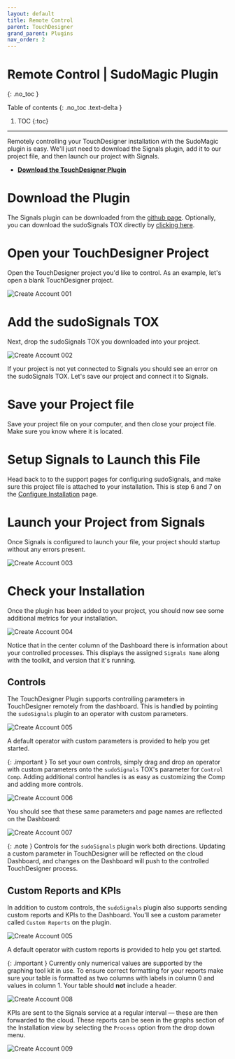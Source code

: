 ```yaml
---
layout: default
title: Remote Control
parent: TouchDesigner
grand_parent: Plugins
nav_order: 2
---
```


# Remote Control | SudoMagic Plugin
{: .no_toc }

Table of contents
{: .no_toc .text-delta }

1. TOC
{:toc}
---

Remotely controlling your TouchDesigner installation with the SudoMagic plugin is easy. We'll just need to download the Signals plugin, add it to our project file, and then launch our project with Signals.

* [**Download the TouchDesigner Plugin**](https://github.com/SudoMagicCode/sudoSignals_tdClient_releases//releases/latest/download/SudoSignals.tox)

# Download the Plugin

The Signals plugin can be downloaded from the [github page](https://github.com/SudoMagicCode/sudoSignals_tdClient_releases/releases). Optionally, you can download the sudoSignals TOX directly by [clicking here](https://github.com/SudoMagicCode/sudoSignals_tdClient_releases//releases/latest/download/SudoSignals.tox).

# Open your TouchDesigner Project

Open the TouchDesigner project you'd like to control. As an example, let's open a blank TouchDesigner project.

![Create Account 001](../../../../assets/images/td-remote-setup/remote-setup-001.png)

# Add the sudoSignals TOX

Next, drop the sudoSignals TOX you downloaded into your project.

![Create Account 002](../../../../assets/images/td-remote-setup/remote-setup-002.png)

If your project is not yet connected to Signals you should see an error on the sudoSignals TOX. Let's save our project and connect it to Signals.

# Save your Project file

Save your project file on your computer, and then close your project file. Make sure you know where it is located.

# Setup Signals to Launch this File

Head back to to the support pages for configuring sudoSignals, and make sure this project file is attached to your installation. This is step 6 and 7 on the [Configure Installation](https://docs.sudosignals.com/gettingStarted/configureInstallation.html) page.

# Launch your Project from Signals

Once Signals is configured to launch your file, your project should startup without any errors present.

![Create Account 003](../../../../assets/images/td-remote-setup/remote-setup-003.png)

# Check your Installation

Once the plugin has been added to your project, you should now see some additional metrics for your installation. 

![Create Account 004](../../../../assets/images/td-remote-setup/remote-setup-004.png)

Notice that in the center column of the Dashboard there is information about your controlled processes. This displays the assigned `Signals Name` along with the toolkit, and version that it's running.

## Controls
The TouchDesigner Plugin supports controlling parameters in TouchDesigner remotely from the dashboard. This is handled by pointing the `sudoSignals` plugin to an operator with custom parameters. 

![Create Account 005](../../../../assets/images/td-remote-setup/remote-setup-005.png)

A default operator with custom parameters is provided to help you get started.

{: .important }
To set your own controls, simply drag and drop an operator with custom parameters onto the `sudoSignals` TOX's parameter for `Control Comp`. Adding additional control handles is as easy as customizing the Comp and adding more controls.


![Create Account 006](../../../../assets/images/td-remote-setup/remote-setup-006.png)

You should see that these same parameters and page names are reflected on the Dashboard:

![Create Account 007](../../../../assets/images/td-remote-setup/remote-setup-007.png)

{: .note }
Controls for the `sudoSignals` plugin work both directions. Updating a custom parameter in TouchDesigner will be reflected on the cloud Dashboard, and changes on the Dashboard will push to the controlled TouchDesigner process. 


## Custom Reports and KPIs

In addition to custom controls, the `sudoSignals` plugin also supports sending custom reports and KPIs to the Dashboard. You'll see a custom parameter called `Custom Reports` on the plugin.

![Create Account 005](../../../../assets/images/td-remote-setup/remote-setup-005.png)

A default operator with custom reports is provided to help you get started.

{: .important }
Currently only numerical values are supported by the graphing tool kit in use. To ensure correct formatting for your reports make sure your table is formatted as two columns with labels in column 0 and values in column 1. Your table should **not** include a header.


![Create Account 008](../../../../assets/images/td-remote-setup/remote-setup-008.png)

KPIs are sent to the Signals service at a regular interval — these are then forwarded to the cloud. These reports can be seen in the graphs section of the Installation view by selecting the `Process` option from the drop down menu.

![Create Account 009](../../../../assets/images/td-remote-setup/remote-setup-009.png)

